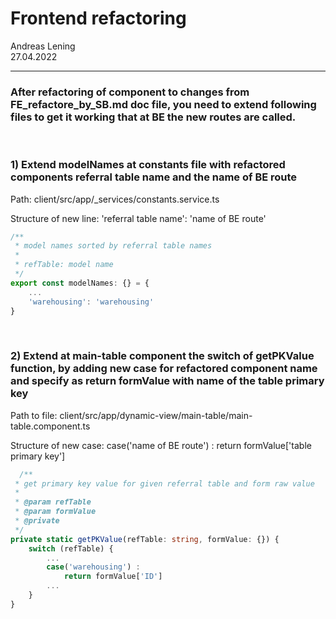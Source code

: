 <h1>Frontend refactoring</h1>

Andreas Lening <br>
27.04.2022 <br>

--------------------

<h3> After refactoring of component to changes from FE_refactore_by_SB.md doc file, you need to extend following files 
to get it working that at BE the new routes are called.</h3>

<br>
<h3>1) Extend modelNames at constants file with refactored components referral table name and the name of BE route </h3>

Path: client/src/app/_services/constants.service.ts

Structure of new line: 'referral table name': 'name of BE route'

```ts
/**
 * model names sorted by referral table names
 *
 * refTable: model name
 */
export const modelNames: {} = {
    ...
    'warehousing': 'warehousing'
}
```

<br>
<h3>2) Extend at main-table component the switch of getPKValue function, 
by adding new case for refactored component name and specify as return formValue with name of the table primary key </h3>

Path to file: client/src/app/dynamic-view/main-table/main-table.component.ts

Structure of new case: case('name of BE route') : return formValue['table primary key']

```ts
  /**
 * get primary key value for given referral table and form raw value
 *
 * @param refTable
 * @param formValue
 * @private
 */
private static getPKValue(refTable: string, formValue: {}) {
    switch (refTable) {
        ...
        case('warehousing') :
            return formValue['ID']
        ...
    }
}
```

